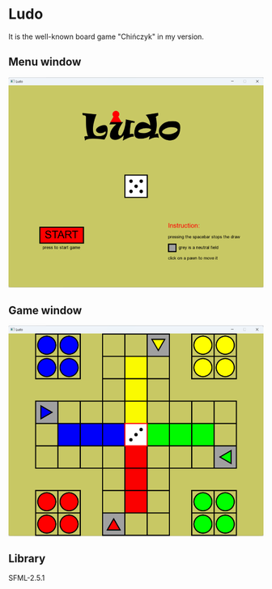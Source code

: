 # Ludo
It is the well-known board game "Chińczyk" in my version.

## Menu window
![menu](https://github.com/PMajerczyk/Ludo/blob/main/Ludo/img/Menu.png)

## Game window
![game](https://github.com/PMajerczyk/Ludo/blob/main/Ludo/img/Game.png)

## Library
SFML-2.5.1


